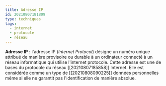 ```yaml
---
title: Adresse IP
id: 20210807181809
type: techniques 
tags:
  - internet
  - protocole
  - réseau
---
```

           

**Adresse IP** : l'adresse IP (_Internet Protocol_) désigne un numéro unique attribué de manière provisoire ou durable à un ordinateur connecté à un réseau informatique qui utilise l'internet protocole. Cette adresse est une de bases du protocole du réseau [[20210807185858]] Internet.
Elle est considérée comme un type de [[20210808090225]] données personnelles même si elle ne garantit pas l'identification de manière absolue.


